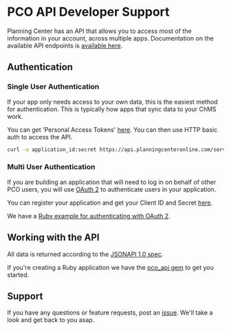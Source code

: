 # PCO API Developer Support

Planning Center has an API that allows you to access most of the information in your account, across multiple apps. Documentation on the available API endpoints is [available here](http://planningcenter.github.io/api-docs/).

## Authentication

### Single User Authentication

If your app only needs access to your own data, this is the easiest method for authentication. This is typically how apps that sync data to your ChMS work.

You can get 'Personal Access Tokens' [here](https://api.planningcenteronline.com/oauth/applications).  You can then use HTTP basic auth to access the API.

```bash
curl -u application_id:secret https://api.planningcenteronline.com/services/v2/
```

### Multi User Authentication

If you are building an application that will need to log in on behalf of other PCO users, you will use [OAuth 2](http://oauth.net/2/) to authenticate users in your application.

You can register your application and get your Client ID and Secret [here](https://api.planningcenteronline.com/oauth/applications).

We have a [Ruby example for authenticating with OAuth 2](https://github.com/planningcenter/pco_api_oauth_example).

## Working with the API

All data is returned according to the [JSONAPI 1.0 spec](http://jsonapi.org).

If you're creating a Ruby application we have the [pco_api gem](https://github.com/planningcenter/pco_api_ruby) to get you started.

## Support

If you have any questions or feature requests, post an [issue](https://github.com/ministrycentered/developers/issues). We'll take a look and get back to you asap.
